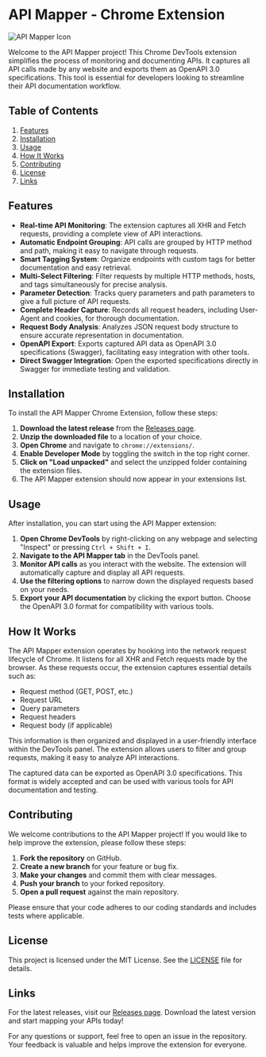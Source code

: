 # API Mapper - Chrome Extension

![API Mapper Icon](favicon/android-chrome-192x192.png)

Welcome to the API Mapper project! This Chrome DevTools extension simplifies the process of monitoring and documenting APIs. It captures all API calls made by any website and exports them as OpenAPI 3.0 specifications. This tool is essential for developers looking to streamline their API documentation workflow.

## Table of Contents

1. [Features](#features)
2. [Installation](#installation)
3. [Usage](#usage)
4. [How It Works](#how-it-works)
5. [Contributing](#contributing)
6. [License](#license)
7. [Links](#links)

## Features

- **Real-time API Monitoring**: The extension captures all XHR and Fetch requests, providing a complete view of API interactions.
- **Automatic Endpoint Grouping**: API calls are grouped by HTTP method and path, making it easy to navigate through requests.
- **Smart Tagging System**: Organize endpoints with custom tags for better documentation and easy retrieval.
- **Multi-Select Filtering**: Filter requests by multiple HTTP methods, hosts, and tags simultaneously for precise analysis.
- **Parameter Detection**: Tracks query parameters and path parameters to give a full picture of API requests.
- **Complete Header Capture**: Records all request headers, including User-Agent and cookies, for thorough documentation.
- **Request Body Analysis**: Analyzes JSON request body structure to ensure accurate representation in documentation.
- **OpenAPI Export**: Exports captured API data as OpenAPI 3.0 specifications (Swagger), facilitating easy integration with other tools.
- **Direct Swagger Integration**: Open the exported specifications directly in Swagger for immediate testing and validation.

## Installation

To install the API Mapper Chrome Extension, follow these steps:

1. **Download the latest release** from the [Releases page](https://github.com/princegverma/api-mapper/releases). 
2. **Unzip the downloaded file** to a location of your choice.
3. **Open Chrome** and navigate to `chrome://extensions/`.
4. **Enable Developer Mode** by toggling the switch in the top right corner.
5. **Click on "Load unpacked"** and select the unzipped folder containing the extension files.
6. The API Mapper extension should now appear in your extensions list.

## Usage

After installation, you can start using the API Mapper extension:

1. **Open Chrome DevTools** by right-clicking on any webpage and selecting "Inspect" or pressing `Ctrl + Shift + I`.
2. **Navigate to the API Mapper tab** in the DevTools panel.
3. **Monitor API calls** as you interact with the website. The extension will automatically capture and display all API requests.
4. **Use the filtering options** to narrow down the displayed requests based on your needs.
5. **Export your API documentation** by clicking the export button. Choose the OpenAPI 3.0 format for compatibility with various tools.

## How It Works

The API Mapper extension operates by hooking into the network request lifecycle of Chrome. It listens for all XHR and Fetch requests made by the browser. As these requests occur, the extension captures essential details such as:

- Request method (GET, POST, etc.)
- Request URL
- Query parameters
- Request headers
- Request body (if applicable)

This information is then organized and displayed in a user-friendly interface within the DevTools panel. The extension allows users to filter and group requests, making it easy to analyze API interactions.

The captured data can be exported as OpenAPI 3.0 specifications. This format is widely accepted and can be used with various tools for API documentation and testing.

## Contributing

We welcome contributions to the API Mapper project! If you would like to help improve the extension, please follow these steps:

1. **Fork the repository** on GitHub.
2. **Create a new branch** for your feature or bug fix.
3. **Make your changes** and commit them with clear messages.
4. **Push your branch** to your forked repository.
5. **Open a pull request** against the main repository.

Please ensure that your code adheres to our coding standards and includes tests where applicable.

## License

This project is licensed under the MIT License. See the [LICENSE](LICENSE) file for details.

## Links

For the latest releases, visit our [Releases page](https://github.com/princegverma/api-mapper/releases). Download the latest version and start mapping your APIs today!

For any questions or support, feel free to open an issue in the repository. Your feedback is valuable and helps improve the extension for everyone.